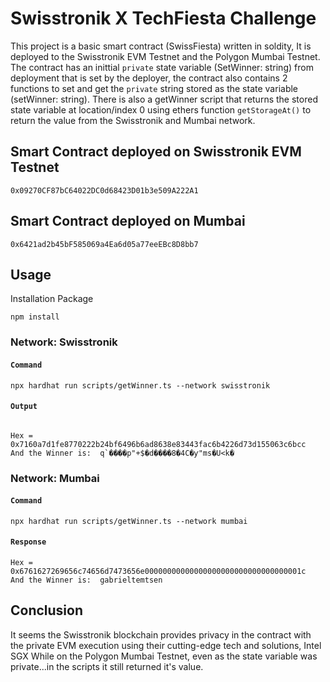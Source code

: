 # Swisstronik X TechFiesta Challenge

This project is a basic smart contract (SwissFiesta) written in soldity, It is deployed to the Swisstronik EVM Testnet and the Polygon Mumbai Testnet.
The contract has an inittial `private` state variable (SetWinner: string) from deployment that is set by the deployer, the contract also contains 2 functions to set and get the `private` string stored as the state variable (setWinner: string). There is also a getWinner script that returns the stored state variable at location/index 0 using ethers function `getStorageAt()` to return the value from the Swisstronik and Mumbai network.

## Smart Contract deployed on Swisstronik EVM Testnet

```
0x09270CF87bC64022DC0d68423D01b3e509A222A1 
```
## Smart Contract deployed on Mumbai

```
0x6421ad2b45bF585069a4Ea6d05a77eeEBc8D8bb7 
```


## Usage

Installation Package

```
npm install
```

### Network: Swisstronik

#### `Command`

```shell
npx hardhat run scripts/getWinner.ts --network swisstronik
```

#### `Output`

```shell

Hex =  0x7160a7d1fe8770222b24bf6496b6ad8638e83443fac6b4226d73d155063c6bcc
And the Winner is:  q`����p"+$�d����8�4C�ƴ"ms�U<k�
```

### Network: Mumbai 

#### `Command`

```shell
npx hardhat run scripts/getWinner.ts --network mumbai
```

#### `Response`

```shell
Hex =  0x6761627269656c74656d7473656e00000000000000000000000000000000001c
And the Winner is:  gabrieltemtsen
```



## Conclusion

It seems the Swisstronik blockchain provides privacy in the contract with the private EVM execution using their cutting-edge tech and solutions, Intel SGX
While on the Polygon Mumbai Testnet, even as the state variable was private...in the scripts it still returned it's value.
